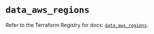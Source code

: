 # `data_aws_regions`

Refer to the Terraform Registry for docs: [`data_aws_regions`](https://registry.terraform.io/providers/hashicorp/aws/6.12.0/docs/data-sources/regions).
